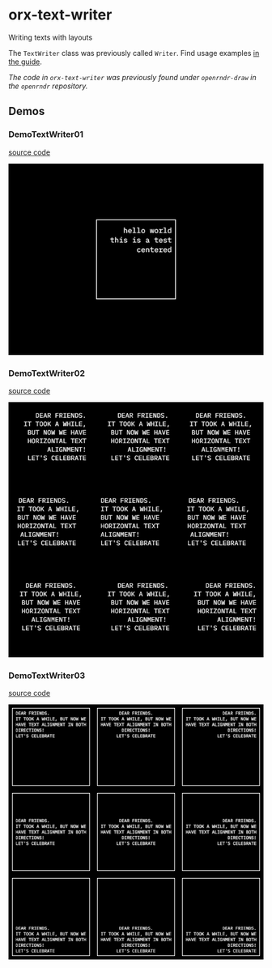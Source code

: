 # orx-text-writer

Writing texts with layouts

The `TextWriter` class was previously called `Writer`.
Find usage
examples [in the guide](https://guide.openrndr.org/drawing/text.html#advanced-text-rendering).

_The code in `orx-text-writer` was previously found under `openrndr-draw` in the `openrndr`
repository._
<!-- __demos__ -->

## Demos

### DemoTextWriter01

[source code](src/jvmDemo/kotlin/DemoTextWriter01.kt)

![DemoTextWriter01Kt](https://raw.githubusercontent.com/openrndr/orx/media/orx-text-writer/images/DemoTextWriter01Kt.png)

### DemoTextWriter02

[source code](src/jvmDemo/kotlin/DemoTextWriter02.kt)

![DemoTextWriter02Kt](https://raw.githubusercontent.com/openrndr/orx/media/orx-text-writer/images/DemoTextWriter02Kt.png)

### DemoTextWriter03

[source code](src/jvmDemo/kotlin/DemoTextWriter03.kt)

![DemoTextWriter03Kt](https://raw.githubusercontent.com/openrndr/orx/media/orx-text-writer/images/DemoTextWriter03Kt.png)
